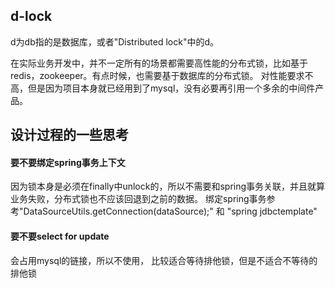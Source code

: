 ## d-lock

d为db指的是数据库，或者"Distributed lock"中的d。

在实际业务开发中，并不一定所有的场景都需要高性能的分布式锁，比如基于redis，zookeeper。有点时候，也需要基于数据库的分布式锁。
对性能要求不高，但是因为项目本身就已经用到了mysql，没有必要再引用一个多余的中间件产品。


## 设计过程的一些思考

#### 要不要绑定spring事务上下文

因为锁本身是必须在finally中unlock的，所以不需要和spring事务关联，并且就算业务失败，分布式锁也不应该回退到之前的数据。
绑定spring事务参考"DataSourceUtils.getConnection(dataSource);" 和 "spring jdbctemplate"


#### 要不要select for update

会占用mysql的链接，所以不使用， 比较适合等待排他锁，但是不适合不等待的排他锁